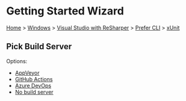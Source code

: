 <!--
GENERATED FILE - DO NOT EDIT
This file was generated by [MarkdownSnippets](https://github.com/SimonCropp/MarkdownSnippets).
Source File: /docs/mdsource/wiz/Windows_VisualStudioWithReSharper_Cli_xUnit.source.md
To change this file edit the source file and then run MarkdownSnippets.
-->

# Getting Started Wizard

[Home](/docs/wiz/readme.md) > [Windows](Windows.md) > [Visual Studio with ReSharper](Windows_VisualStudioWithReSharper.md) > [Prefer CLI](Windows_VisualStudioWithReSharper_Cli.md) > [xUnit](Windows_VisualStudioWithReSharper_Cli_xUnit.md)

## Pick Build Server

Options:
 * [AppVeyor](Windows_VisualStudioWithReSharper_Cli_xUnit_AppVeyor.md)
 * [GitHub Actions](Windows_VisualStudioWithReSharper_Cli_xUnit_GitHubActions.md)
 * [Azure DevOps](Windows_VisualStudioWithReSharper_Cli_xUnit_AzureDevOps.md)
 * [No build server](Windows_VisualStudioWithReSharper_Cli_xUnit_None.md)
